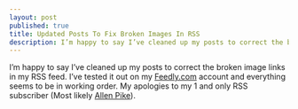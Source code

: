 ```yaml
---
layout: post
published: true
title: Updated Posts To Fix Broken Images In RSS
description: I’m happy to say I’ve cleaned up my posts to correct the broken image links in my RSS feed.
---
```

I’m happy to say I’ve cleaned up my posts to correct the broken image links in my RSS feed. I’ve tested it out on my [Feedly.com](http://feedly.com) account and everything seems to be in working order. My apologies to my 1 and only RSS subscriber (Most likely [Allen Pike](http://www.allenpike.com)).